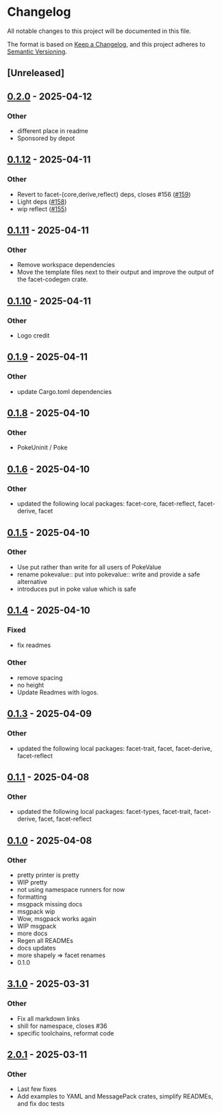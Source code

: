 # Changelog

All notable changes to this project will be documented in this file.

The format is based on [Keep a Changelog](https://keepachangelog.com/en/1.0.0/),
and this project adheres to [Semantic Versioning](https://semver.org/spec/v2.0.0.html).

## [Unreleased]

## [0.2.0](https://github.com/facet-rs/facet/compare/facet-msgpack-v0.1.12...facet-msgpack-v0.2.0) - 2025-04-12

### Other

- different place in readme
- Sponsored by depot

## [0.1.12](https://github.com/facet-rs/facet/compare/facet-msgpack-v0.1.11...facet-msgpack-v0.1.12) - 2025-04-11

### Other

- Revert to facet-{core,derive,reflect} deps, closes #156 ([#159](https://github.com/facet-rs/facet/pull/159))
- Light deps ([#158](https://github.com/facet-rs/facet/pull/158))
- wip reflect ([#155](https://github.com/facet-rs/facet/pull/155))

## [0.1.11](https://github.com/facet-rs/facet/compare/facet-msgpack-v0.1.10...facet-msgpack-v0.1.11) - 2025-04-11

### Other

- Remove workspace dependencies
- Move the template files next to their output and improve the output of the facet-codegen crate.

## [0.1.10](https://github.com/facet-rs/facet/compare/facet-msgpack-v0.1.9...facet-msgpack-v0.1.10) - 2025-04-11

### Other

- Logo credit

## [0.1.9](https://github.com/facet-rs/facet/compare/facet-msgpack-v0.1.8...facet-msgpack-v0.1.9) - 2025-04-11

### Other

- update Cargo.toml dependencies

## [0.1.8](https://github.com/facet-rs/facet/compare/facet-msgpack-v0.1.7...facet-msgpack-v0.1.8) - 2025-04-10

### Other

- PokeUninit / Poke

## [0.1.6](https://github.com/facet-rs/facet/compare/facet-msgpack-v0.1.5...facet-msgpack-v0.1.6) - 2025-04-10

### Other

- updated the following local packages: facet-core, facet-reflect, facet-derive, facet

## [0.1.5](https://github.com/facet-rs/facet/compare/facet-msgpack-v0.1.4...facet-msgpack-v0.1.5) - 2025-04-10

### Other

- Use put rather than write for all users of PokeValue
- rename pokevalue:: put into pokevalue:: write and provide a safe alternative
- introduces put in poke value which is safe

## [0.1.4](https://github.com/facet-rs/facet/compare/facet-msgpack-v0.1.3...facet-msgpack-v0.1.4) - 2025-04-10

### Fixed

- fix readmes

### Other

- remove spacing
- no height
- Update Readmes with logos.

## [0.1.3](https://github.com/facet-rs/facet/compare/facet-msgpack-v0.1.2...facet-msgpack-v0.1.3) - 2025-04-09

### Other

- updated the following local packages: facet-trait, facet, facet-derive, facet-reflect

## [0.1.1](https://github.com/facet-rs/facet/compare/facet-msgpack-v0.1.0...facet-msgpack-v0.1.1) - 2025-04-08

### Other

- updated the following local packages: facet-types, facet-trait, facet-derive, facet, facet-reflect

## [0.1.0](https://github.com/facet-rs/facet/releases/tag/facet-msgpack-v0.1.0) - 2025-04-08

### Other

- pretty printer is pretty
- WIP pretty
- not using namespace runners for now
- formatting
- msgpack missing docs
- msgpack wip
- Wow, msgpack works again
- WIP msgpack
- more docs
- Regen all READMEs
- docs updates
- more shapely => facet renames
- 0.1.0

## [3.1.0](https://github.com/facet-rs/facet/compare/facet-msgpack-v3.0.0...facet-msgpack-v3.1.0) - 2025-03-31

### Other

- Fix all markdown links
- shill for namespace, closes #36
- specific toolchains, reformat code

## [2.0.1](https://github.com/facet-rs/facet/compare/facet-msgpack-v2.0.0...facet-msgpack-v2.0.1) - 2025-03-11

### Other

- Last few fixes
- Add examples to YAML and MessagePack crates, simplify READMEs, and fix doc tests
